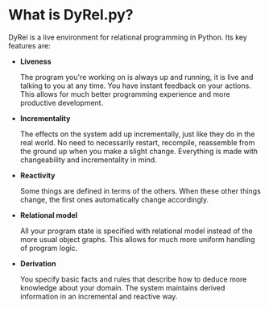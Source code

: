 # What is DyRel.py?

DyRel is a live environment for relational programming in Python. Its key features are:

- **Liveness**

	The program you're working on is always up and running, it is live and
	talking to you at any time. You have instant feedback on your actions.
	This allows for much better programming experience and more productive
	development.

- **Incrementality**

	The effects on the system add up incrementally, just like they do in the
	real world. No need to necessarily restart, recompile, reassemble from
	the ground up when you make a slight change. Everything is made with
	changeability and incrementality in mind.

- **Reactivity**

	Some things are defined in terms of the others. When these other things
	change, the first ones automatically change accordingly.

- **Relational model**

	All your program state is specified with relational model instead of the
	more usual object graphs. This allows for much more uniform handling of program
	logic.

- **Derivation**

	You specify basic facts and rules that describe how to deduce more knowledge
	about your domain. The system maintains derived information in an
	incremental and reactive way.
